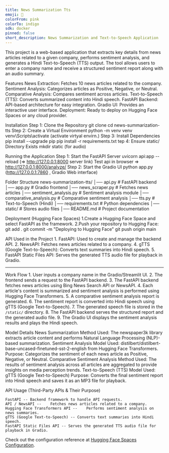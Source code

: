 ```yaml
---
title: News Summarization Tts
emoji: 🏢
colorFrom: pink
colorTo: indigo
sdk: docker
pinned: false
short_description: News Summarization and Text-to-Speech Application
---
```

This project is a web-based application that extracts key details from news articles related to a given company, performs sentiment analysis, and generates a Hindi Text-to-Speech (TTS) output. The tool allows users to enter a company name and receive a structured sentiment report along with an audio summary.

Features
     News Extraction: Fetches 10 news articles related to the company.
     Sentiment Analysis: Categorizes articles as Positive, Negative, or Neutral.
     Comparative Analysis: Compares sentiment across articles.
     Text-to-Speech (TTS): Converts summarized content into Hindi speech.
     FastAPI Backend: API-based architecture for easy integration.
     Gradio UI: Provides an interactive user interface.
     Deployment: Ready to deploy on Hugging Face Spaces or any cloud provider.

Installation
Step 1: Clone the Repository
    git clone <your-repo-link>
    cd news-summarization-tts
Step 2: Create a Virtual Environment
    python -m venv venv
    venv\Scripts\activate (activate virtyal envirn.)
Step 3: Install Dependencies
    pip install --upgrade pip
    pip install -r requirements.txt
tep 4: Ensure static/ Directory Exists
    mkdir static (for audio)

Running the Application
Step 1: Start the FastAPI Server
    uvicorn api:app --reload (=> http://127.0.0.1:8000 server link)
    Test api in browser => http://127.0.0.1:8000/analyze/
Step 2: Start the Gradio UI
    python app.py (http://127.0.0.1:7860 , Gradio Web interface)

 Folder Structure
news-summarization-tts/
│── api.py               # FastAPI backend
│── app.py               # Gradio frontend
│── news_scraper.py      # Fetches news articles
│── sentiment_analysis.py # Sentiment analysis module
│── comparative_analysis.py # Comparative sentiment analysis
│── tts.py               # Text-to-Speech (Hindi)
│── requirements.txt      # Python dependencies
│── static/               # Stores audio files
│── README.md            # Project documentation

Deployment (Hugging Face Spaces)
    1.Create a Hugging Face Space and select FastAPI as the framework.
    2.Push your repository to Hugging Face:
    git add .
    git commit -m "Deploying to Hugging Face"
    git push origin main

API Used in the Project
    1. FastAPI: Used to create and manage the backend API.
    2. NewsAPI: Fetches news articles related to a company.
    4. gTTS (Google Text-to-Speech): Converts text summaries into Hindi speech.
    5. FastAPI Static Files API: Serves the generated TTS audio file for playback in Gradio.

-------------------------------------------------------------------------
Work Flow
    1. User inputs a company name in the Gradio/Streamlit UI.
    2. The frontend sends a request to the FastAPI backend.
    3. The FastAPI backend fetches news articles using Bing News Search API or NewsAPI.
    4. Each article's content is summarized and sentiment analysis is performed using Hugging Face Transformers.
    5. A comparative sentiment analysis report is generated.
    6. The sentiment report is converted into Hindi speech using gTTS (Google Text-to-Speech).
    7. The generated speech file is stored in the `/static/` directory.
    8. The FastAPI backend serves the structured report and the generated audio file.
    9. The Gradio UI displays the sentiment analysis results and plays the Hindi speech.

Model Details
    News Summarization
        Method Used: The newspaper3k library extracts article content and performs Natural Language Processing (NLP)-based summarization.
     Sentiment Analysis
        Model Used: distilbert/distilbert-base-uncased-finetuned-sst-2-english from Hugging Face Transformers.
        Purpose: Categorizes the sentiment of each news article as Positive, Negative, or Neutral.
    Comparative Sentiment Analysis
        Method Used: The results of sentiment analysis across all articles are aggregated to provide insights on media perception trends.
    Text-to-Speech (TTS)
        Model Used: gTTS (Google Text-to-Speech)
        Purpose: Converts the final sentiment report into Hindi speech and saves it as an MP3 file for playback.

API Usage (Third-Party APIs & Their Purpose)
    
    FastAPI	-- Backend framework to handle API requests.
    API / NewsAPI --	Fetches news articles related to a company.
    Hugging Face Transformers API --	Performs sentiment analysis on news summaries.
    gTTS (Google Text-to-Speech) --	Converts text summaries into Hindi speech.
    FastAPI Static Files API --	Serves the generated TTS audio file for playback in Gradio.


Check out the configuration reference at [Hugging Face Spaces Configuration](https://huggingface.co/docs/hub/spaces-config-reference).
